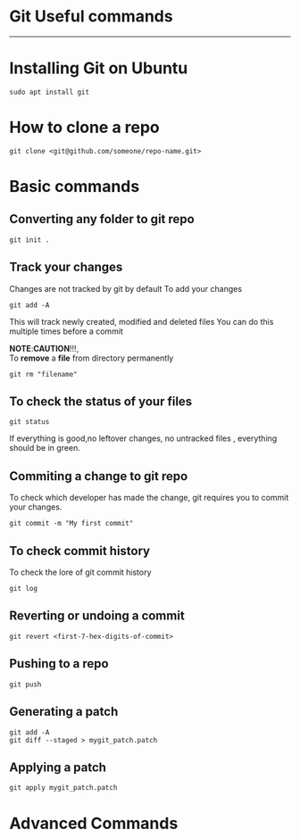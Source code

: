 
# Git Useful commands
---
# Installing Git on Ubuntu
    sudo apt install git

# How to clone a repo
    git clone <git@github.com/someone/repo-name.git>

# Basic commands
## Converting any folder to git repo
    git init .

## Track your changes
Changes are not tracked by git by default
To add your changes

    git add -A

This will track newly created, modified and deleted files
You can do this multiple times before a commit

**NOTE**:**CAUTION**!!!,<br/> To **remove** a **file** from directory permanently

    git rm "filename"

## To check the status of your files

    git status

If everything is good,no leftover changes, no untracked files , 
everything should be in green.

## Commiting a change to git repo
To check which developer has made the change, git requires you 
to commit your changes.

    git commit -m "My first commit"

## To check commit history
To check the lore of git commit history 

    git log

## Reverting or undoing a commit
    git revert <first-7-hex-digits-of-commit>

## Pushing to a repo
    git push 

## Generating a patch
    git add -A
    git diff --staged > mygit_patch.patch

## Applying a patch
    git apply mygit_patch.patch



# Advanced Commands

